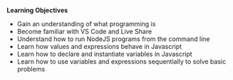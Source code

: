 **Learning Objectives**

- Gain an understanding of what programming is
- Become familiar with VS Code and Live Share
- Understand how to run NodeJS programs from the command line
- Learn how values and expressions behave in Javascript
- Learn how to declare and instantiate variables in Javascript
- Learn how to use variables and expressions sequentially to solve basic problems

